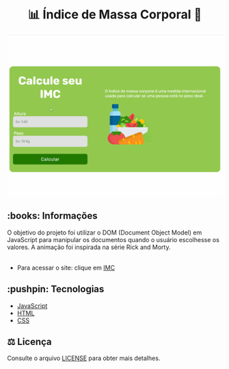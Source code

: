 <h1 align="center">📊 Índice de Massa Corporal 🍎</h1>
<p align="center">
  <img src="/assets/toReadme/IMCrm.gif">
</p>

<h2>:books: Informações</h2>
O objetivo do projeto foi utilizar o DOM (Document Object Model) em JavaScript para manipular os documentos quando o usuário escolhesse os valores. A animação foi inspirada na série Rick and Morty.
<br/><br/>
<ul>
  <li>Para acessar o site: clique em <a href="https://felipe-cll.github.io/imc-js/" target="_blank">IMC</a></li>
</ul>
<h2>:pushpin: Tecnologias</h2>
<ul>
  <li><a href="https://developer.mozilla.org/pt-BR/docs/Web/JavaScript">JavaScript</a></li>
  <li><a href="https://developer.mozilla.org/pt-BR/docs/Web/HTML">HTML</a></li>
  <li><a href="https://developer.mozilla.org/pt-BR/docs/Web/CSS">CSS</a></li>
</ul>

## :balance_scale: Licença
Consulte o arquivo <a href="https://github.com/Felipe-Cll/imc-js/blob/master/LICENSE" target="_blank">LICENSE</a> para obter mais detalhes.
